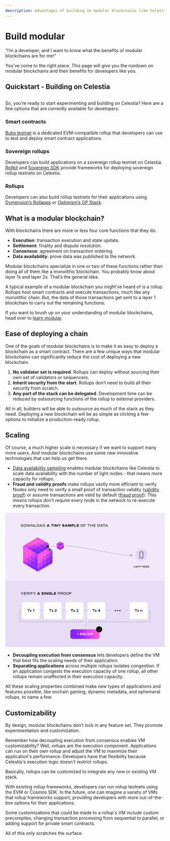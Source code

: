 ```yaml
---
description: Advantages of building on modular blockchains like Celestia.
---
```


# Build modular

“I’m a developer, and I want to know what the benefits of modular blockchains
are for me!”

You’ve come to the right place. This page will give you the rundown on modular
blockchains and their benefits for developers like you.

## Quickstart - Building on Celestia

<script setup>
import UrlImageButton from '../.vitepress/components/UrlImageButton.vue';
</script>

<div style="display: flex; flex-wrap: wrap; justify-content: center; align-items: center; grid-template-columns: repeat(auto-fill, minmax(150px, 1fr)); gap: 20px;">
  <UrlImageButton url="/developers/intro-to-op-stack" imageSrc="/opstack.webp" text="OP Stack" target="_self"/>
  <UrlImageButton url="/developers/arbitrum-integration" imageSrc="/arbitrum.webp" text="Arbitrum Orbit" target="_self"/>
  <UrlImageButton url="/developers/optimism" imageSrc="/polygon.webp" text="Polygon CDK" target="_self"/>
  <UrlImageButton url="/developers/optimism" imageSrc="/sovereign.webp" text="Sovereign SDK" target="_self"/>
  <UrlImageButton url="/developers/optimism" imageSrc="/dymension.webp" text="Dymension" target="_self"/>
  <UrlImageButton url="/developers/optimism" imageSrc="/rollkit.webp" text="Rollkit" target="_self"/>
</div>

So, you’re ready to start experimenting and building on Celestia?
Here are a few options that are currently available for developers.

### Smart contracts

[Bubs testnet](https://bubstestnet.com/) is a dedicated EVM-compatible
rollup that developers can use to test and deploy smart contract
applications.

### Sovereign rollups

Developers can build applications on a sovereign rollup testnet
on Celestia. [Rollkit](https://rollkit.dev/) and
[Sovereign SDK](https://github.com/Sovereign-Labs/sovereign-sdk/tree/stable/examples/demo-rollup)
provide frameworks for deploying sovereign rollup testnets
on Celestia.

### Rollups

Developers can also build rollup testnets for their applications
using [Dymension’s Rollapps](https://docs.dymension.xyz/) or
[Optimism’s OP Stack](./intro-to-op-stack.md).

## What is a modular blockchain?

With blockchains there are more or less four core functions that they do.

- **Execution**: transaction execution and state update.
- **Settlement**: finality and dispute resolution.
- **Consensus**: agreement on transaction ordering.
- **Data availability**: prove data was published to the network.

Modular blockchains specialize in one or two of these functions rather
than doing all of them like a monolithic blockchain. You probably know
about layer 1s and layer 2s. That’s the general idea.

A typical example of a modular blockchain you might’ve heard of is a
rollup. Rollups host smart contracts and execute transactions, much like
any monolithic chain. But, the data of those transactions get sent to a
layer 1 blockchain to carry out the remaining functions.

If you want to brush up on your understanding of modular blockchains,
head over to [learn modular](https://celestia.org/learn/).

## Ease of deploying a chain

One of the goals of modular blockchains is to make it as easy to deploy
a blockchain as a smart contract. There are a few unique ways that
modular blockchains can significantly reduce the cost of deploying a
new blockchain.

1. **No validator set is required**. Rollups can deploy without sourcing
   their own set of validators or sequencers.
2. **Inherit security from the start**. Rollups don’t need to build all
   their security from scratch.
3. **Any part of the stack can be delegated**. Development time can be
   reduced by outsourcing functions of the rollup to external providers.

All in all, builders will be able to outsource as much of the stack as
they need. Deploying a new blockchain will be as simple as clicking a
few options to initialize a production-ready rollup.

## Scaling

Of course, a much higher scale is necessary if we want to support
many more users. And modular blockchains use some new innovative
technologies that can help us get there.

- [Data availability sampling](https://celestia.org/glossary/data-availability-sampling/)
  enables modular blockchains like Celestia to scale data availability with the
  number of light nodes - that means more capacity for rollups.
- **Fraud and validity proofs** make rollups vastly more efficient
  to verify. Nodes only need to verify a small proof of transaction
  validity ([validity proof](https://celestia.org/glossary/validity-proof/))
  or assume transactions are valid by default
  ([fraud proof](https://celestia.org/glossary/state-transition-fraud-proof/)).
  This means rollups don’t require every node in the network to re-execute
  every transaction.

![image](/img/da-and-validity.png)

- **Decoupling execution from consensus** lets developers define the VM
  that best fits the scaling needs of their application.
- **Separating applications** across multiple rollups isolates congestion.
  If an application congests the execution capacity of one rollup, all
  other rollups remain unaffected in their execution capacity.

All these scaling properties combined make new types of applications
and features possible, like onchain gaming, dynamic metadata, and
ephemeral rollups, to name a few.

## Customizability

By design, modular blockchains don’t lock in any feature set.
They promote experimentation and customization.

Remember how decoupling execution from consensus enables VM
customizability? Well, rollups are the execution component. Applications
can run on their own rollup and adjust the VM to maximize their
application's performance. Developers have that flexibility because
Celestia's execution logic doesn't restrict rollups.

Basically, rollups can be customized to integrate any new or existing
VM stack.

With existing rollup frameworks, developers can run rollup testnets
using the EVM or Cosmos SDK. In the future, one can imagine a variety
of VMs that rollup frameworks support, providing developers with more
out-of-the-box options for their applications.

Some customizations that could be made to a rollup's VM include
custom precompiles, changing transaction processing from sequential
to parallel, or adding support for private smart contracts.

All of this only scratches the surface.
